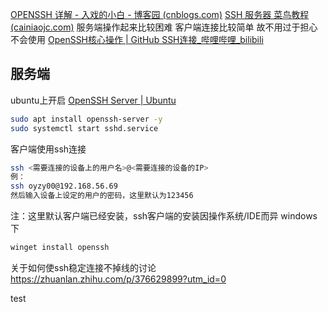 [OPENSSH 详解 - 入戏的小白 - 博客园 (cnblogs.com)](https://www.cnblogs.com/RXDXB/p/11672127.html)
[SSH 服务器 菜鸟教程 (cainiaojc.com)](https://www.cainiaojc.com/ssh/ssh-server.html)
服务端操作起来比较困难
客户端连接比较简单
故不用过于担心不会使用
[OpenSSH核心操作 | GitHub SSH连接_哔哩哔哩_bilibili](https://www.bilibili.com/video/BV1Sx4y1y7B2/?spm_id_from=333.337.search-card.all.click&vd_source=fb42ad7665ae70e7e966d013226b0a96)

## 服务端
ubuntu上开启
[OpenSSH Server | Ubuntu](https://ubuntu.com/server/docs/service-openssh)
```bash
sudo apt install openssh-server -y
sudo systemctl start sshd.service

```

客户端使用ssh连接
```bash
ssh <需要连接的设备上的用户名>@<需要连接的设备的IP>
例：
ssh oyzy00@192.168.56.69
然后输入设备上设定的用户的密码，这里默认为123456
```
注：这里默认客户端已经安装，ssh客户端的安装因操作系统/IDE而异
windows下
```bat
winget install openssh
```

关于如何使ssh稳定连接不掉线的讨论
https://zhuanlan.zhihu.com/p/376629899?utm_id=0

test